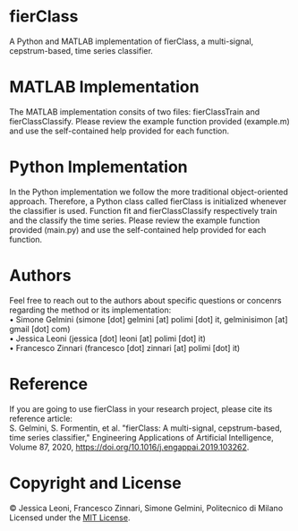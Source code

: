 # fierClass
A Python and MATLAB implementation of fierClass, a multi-signal, cepstrum-based, time series classifier.

# MATLAB Implementation
The MATLAB implementation consits of two files: fierClassTrain and fierClassClassify. Please review the example function provided (example.m) and use the self-contained help provided for each function.

# Python Implementation
In the Python implementation we follow the more traditional object-oriented approach. Therefore, a Python class called fierClass is initialized whenever the classifier is used. Function fit and fierClassClassify respectively train and the classify the time series. Please review the example function provided (main.py) and use the self-contained help provided for each function.

# Authors
Feel free to reach out to the authors about specific questions or concenrs regarding the method or its implementation:<br/>
• Simone Gelmini (simone [dot] gelmini [at] polimi [dot] it, gelminisimon [at] gmail [dot] com)<br/>
• Jessica Leoni (jessica [dot] leoni [at] polimi [dot] it)<br/>
• Francesco Zinnari (francesco [dot] zinnari [at] polimi [dot] it)<br/>

# Reference
If you are going to use fierClass in your research project, please cite its reference article:<br/>
S. Gelmini, S. Formentin, et al. "fierClass: A multi-signal, cepstrum-based, time series classifier," Engineering Applications of Artificial Intelligence, Volume 87, 2020, https://doi.org/10.1016/j.engappai.2019.103262.

# Copyright and License
© Jessica Leoni, Francesco Zinnari, Simone Gelmini, Politecnico di Milano<br/>
Licensed under the [MIT License](LICENSE).
